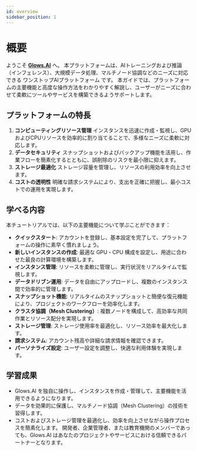 ```yaml
---
id: overview
sidebar_position: 1
---
```


# 概要

ようこそ [**Glows.AI**](https://glows.ai/) へ。
 本プラットフォームは、AIトレーニングおよび推論（インフェレンス）、大規模データ処理、マルチノード協調などのニーズに対応できる ワンストップAIプラットフォーム です。
 本ガイドでは、プラットフォームの主要機能と高度な操作方法をわかりやすく解説し、ユーザーがニーズに合わせて柔軟にツールやサービスを構築できるようサポートします。

## **プラットフォームの特長**

1. **コンピューティングリソース管理**
   インスタンスを迅速に作成・監視し、GPUおよびCPUリソースを効率的に割り当てることで、多様なニーズに柔軟に対応します。
2. **データセキュリティ**
   スナップショットおよびバックアップ機能を活用し、作業フローを簡素化するとともに、誤削除のリスクを最小限に抑えます。
3. **ストレージ最適化**
   ストレージ容量を管理し、リソースの利用効率を向上させます。
4. **コストの透明性**
   明確な請求システムにより、支出を正確に把握し、最小コストでの運用を実現します。

## **学べる内容**

本チュートリアルでは、以下の主要機能について学ぶことができます：

- **クイックスタート**: アカウントを登録し、基本設定を完了して、プラットフォームの操作に素早く慣れましょう。
- **新しいインスタンスの作成**: 最適な GPU・CPU 構成を設定し、用途に合わせた最良の計算環境を構築します。
- **インスタンス管理**: リソースを柔軟に管理し、実行状況をリアルタイムで監視します。
- **データドリブン運用**: データを自由にアップロードし、複数のインスタンス間で効率的に管理します。
- **スナップショット機能**: リアルタイムのスナップショットと簡便な復元機能により、プロジェクトのワークフローを効率化します。
- **クラスタ協調（Mesh Clustering）**: 複数ノードを構成して、高効率な共同作業とリソース配分を実現します。
- **ストレージ管理**: ストレージ使用率を最適化し、リソース効率を最大化します。
- **請求システム**: アカウント残高や詳細な請求情報を確認できます。
- **パーソナライズ設定**: ユーザー設定を調整し、快適な利用体験を実現します。

## **学習成果**

- Glows.AI を独自に操作し、インスタンスを作成・管理して、主要機能を活用できるようになります。
- データを効果的に保護し、マルチノード協調（Mesh Clustering）の技術を習得します。
- コストおよびストレージ管理を最適化し、効率を向上させながら操作プロセスを簡素化します。
開発者、企業管理者、または教育機関のメンバーであっても、Glows.AI はあなたのプロジェクトやサービスにおける信頼できるパートナーとなります。
